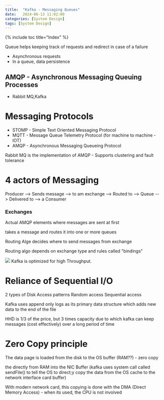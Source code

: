 ```yaml
---
title:  "Kafka - Messaging Queues"
date:   2024-06-13 11:02:00
categories: [System Design]
tags: [System Design]
---
```

{% include toc title="Index" %}

Queue helps keeping track of requests and redirect in case of a failure

- Asynchronous requests
- In a queue, data persistence

## AMQP - Asynchronous Messaging Queuing Processes
- Rabbit MQ,Kafka

# Messaging Protocols

- STOMP - Simple Text Oriented Messaging Protocol
- MQTT - Message Queue Telemetry Protocol (for machine to machine - IOT)
- AMQP - Asynchronous Messaging Queueing Protocol 

Rabbit MQ is the implementation of AMQP - Supports clustering and fault tolerance

# 4 actors of Messaging 

Producer --> Sends message --> to am exchange --> Routed to --> Queue --> Delivered to --> a Consumer

### Exchanges 
Actual AMQP elements where messages are sent at first

takes a message and routes it into one or more queues

Routing Alge decides where to send messages from exchange

Routing algo depends on exchange type and rules called "bindings"

![](https://www.youtube.com/watch?v=UNUz1-msbOM)
Kafka is optimized for high Throughput. 

# Reliance of Sequential I/O

2 types of Disk Access patterns
Random access
Sequential access

Kafka uses append only logs as its primary data structure which adds new data to the end of the file

HHD is 1/3 of the price, but 3 times capacity due to which kafka can keep messages (cost effectively) over a long period of time

# Zero Copy principle


The data page is loaded from the disk to the OS buffer (RAM??) - zero copy

the directly from RAM into the NIC Buffer (kafka uses system call called sendFile() 
to tell the OS to direct;y copy the data from the OS cache to the network interface card buffer)

With modern network card, this copying is done with the DMA (Direct Memory Access) - when its used, the CPU is not involved
